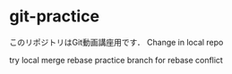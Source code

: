 # git-practice
このリポジトリはGit動画講座用です．
Change in local repo

try local merge 
rebase practice branch for rebase conflict

